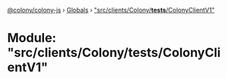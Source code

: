 [@colony/colony-js](../README.md) › [Globals](../globals.md) › ["src/clients/Colony/__tests__/ColonyClientV1"](_src_clients_colony___tests___colonyclientv1_.md)

# Module: "src/clients/Colony/__tests__/ColonyClientV1"


